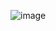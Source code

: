 ![image](https://github.com/eduffield9/expert-system/assets/152788646/25f8f0ef-1496-4280-b706-6aa138e6654d)
